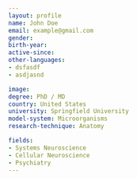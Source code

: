 ```yaml
---
layout: profile
name: John Doe
email: example@gmail.com
gender: 
birth-year: 
active-since: 
other-languages: 
- dsfasdf
- asdjasnd

image: 
degree: PhD / MD
country: United States
university: Springfield University
model-system: Microorganisms
research-technique: Anatomy

fields: 
- Systems Neuroscience
- Cellular Neuroscience
- Psychiatry
---
```

